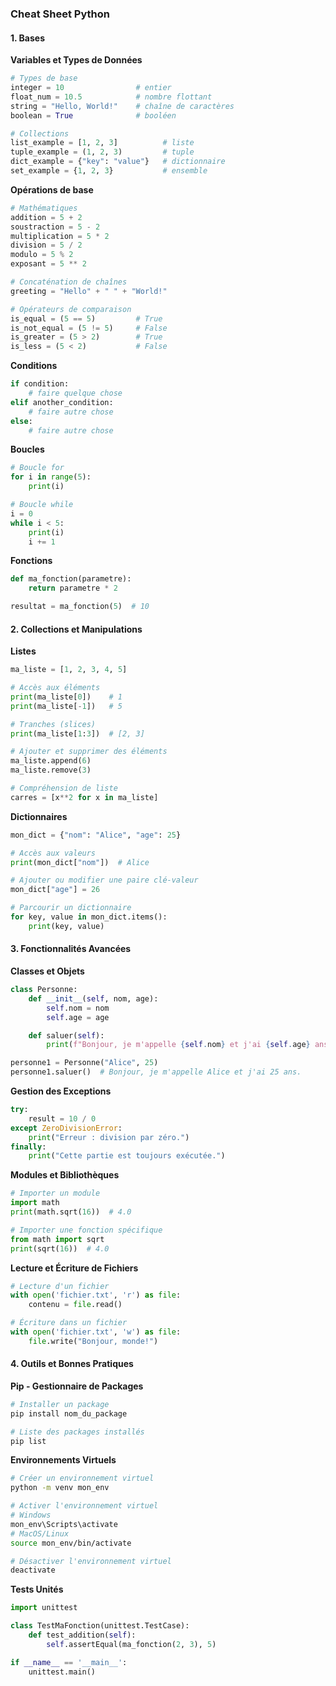 ### Cheat Sheet Python

#### 1. **Bases**

**Variables et Types de Données**
```python
# Types de base
integer = 10                # entier
float_num = 10.5            # nombre flottant
string = "Hello, World!"    # chaîne de caractères
boolean = True              # booléen

# Collections
list_example = [1, 2, 3]          # liste
tuple_example = (1, 2, 3)         # tuple
dict_example = {"key": "value"}   # dictionnaire
set_example = {1, 2, 3}           # ensemble
```

**Opérations de base**
```python
# Mathématiques
addition = 5 + 2
soustraction = 5 - 2
multiplication = 5 * 2
division = 5 / 2
modulo = 5 % 2
exposant = 5 ** 2

# Concaténation de chaînes
greeting = "Hello" + " " + "World!"

# Opérateurs de comparaison
is_equal = (5 == 5)         # True
is_not_equal = (5 != 5)     # False
is_greater = (5 > 2)        # True
is_less = (5 < 2)           # False
```

**Conditions**
```python
if condition:
    # faire quelque chose
elif another_condition:
    # faire autre chose
else:
    # faire autre chose
```

**Boucles**
```python
# Boucle for
for i in range(5):
    print(i)

# Boucle while
i = 0
while i < 5:
    print(i)
    i += 1
```

**Fonctions**
```python
def ma_fonction(parametre):
    return parametre * 2

resultat = ma_fonction(5)  # 10
```

#### 2. **Collections et Manipulations**

**Listes**
```python
ma_liste = [1, 2, 3, 4, 5]

# Accès aux éléments
print(ma_liste[0])    # 1
print(ma_liste[-1])   # 5

# Tranches (slices)
print(ma_liste[1:3])  # [2, 3]

# Ajouter et supprimer des éléments
ma_liste.append(6)
ma_liste.remove(3)

# Compréhension de liste
carres = [x**2 for x in ma_liste]
```

**Dictionnaires**
```python
mon_dict = {"nom": "Alice", "age": 25}

# Accès aux valeurs
print(mon_dict["nom"])  # Alice

# Ajouter ou modifier une paire clé-valeur
mon_dict["age"] = 26

# Parcourir un dictionnaire
for key, value in mon_dict.items():
    print(key, value)
```

#### 3. **Fonctionnalités Avancées**

**Classes et Objets**
```python
class Personne:
    def __init__(self, nom, age):
        self.nom = nom
        self.age = age

    def saluer(self):
        print(f"Bonjour, je m'appelle {self.nom} et j'ai {self.age} ans.")

personne1 = Personne("Alice", 25)
personne1.saluer()  # Bonjour, je m'appelle Alice et j'ai 25 ans.
```

**Gestion des Exceptions**
```python
try:
    result = 10 / 0
except ZeroDivisionError:
    print("Erreur : division par zéro.")
finally:
    print("Cette partie est toujours exécutée.")
```

**Modules et Bibliothèques**
```python
# Importer un module
import math
print(math.sqrt(16))  # 4.0

# Importer une fonction spécifique
from math import sqrt
print(sqrt(16))  # 4.0
```

**Lecture et Écriture de Fichiers**
```python
# Lecture d'un fichier
with open('fichier.txt', 'r') as file:
    contenu = file.read()

# Écriture dans un fichier
with open('fichier.txt', 'w') as file:
    file.write("Bonjour, monde!")
```

#### 4. **Outils et Bonnes Pratiques**

**Pip - Gestionnaire de Packages**
```bash
# Installer un package
pip install nom_du_package

# Liste des packages installés
pip list
```

**Environnements Virtuels**
```bash
# Créer un environnement virtuel
python -m venv mon_env

# Activer l'environnement virtuel
# Windows
mon_env\Scripts\activate
# MacOS/Linux
source mon_env/bin/activate

# Désactiver l'environnement virtuel
deactivate
```

**Tests Unités**
```python
import unittest

class TestMaFonction(unittest.TestCase):
    def test_addition(self):
        self.assertEqual(ma_fonction(2, 3), 5)

if __name__ == '__main__':
    unittest.main()
```

